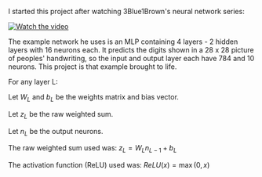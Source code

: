 I started this project after watching 3Blue1Brown's neural network series: 

[![Watch the video](https://img.youtube.com/vi/aircAruvnKk/mqdefault.jpg)](https://youtu.be/aircAruvnKk)

The example network he uses is an MLP containing 4 layers - 2 hidden layers with 16 neurons each. It predicts the digits shown in a 28 x 28 picture of peoples' handwriting, so the input and output layer each have 784 and 10 neurons. This project is that example brought to life.

For any layer L:

Let $W_{L}$ and $b_{L}$ be the weights matrix and bias vector.

Let $z_{L}$ be the raw weighted sum.

Let $n_{L}$ be the output neurons. 

The raw weighted sum used was:
$z_{L} = W_{L}n_{L-1} + b_{L}$

The activation function (ReLU) used was:
$ReLU(x) = \max(0, x)$
